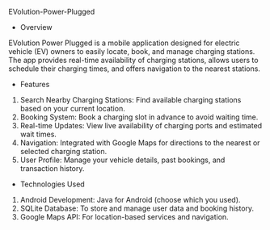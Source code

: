 EVolution-Power-Plugged


* Overview
  
EVolution Power Plugged is a mobile application designed for electric vehicle (EV) owners to easily locate, book, and manage charging stations. 
The app provides real-time availability of charging stations, allows users to schedule their charging times, and offers navigation to the nearest stations.

* Features

  
1. Search Nearby Charging Stations: Find available charging stations based on your current location.
2. Booking System: Book a charging slot in advance to avoid waiting time.
3. Real-time Updates: View live availability of charging ports and estimated wait times.
4. Navigation: Integrated with Google Maps for directions to the nearest or selected charging station.
5. User Profile: Manage your vehicle details, past bookings, and transaction history.

   
* Technologies Used

  
1. Android Development: Java for Android (choose which you used).
2. SQLite Database: To store and manage user data and booking history.
3. Google Maps API: For location-based services and navigation.
